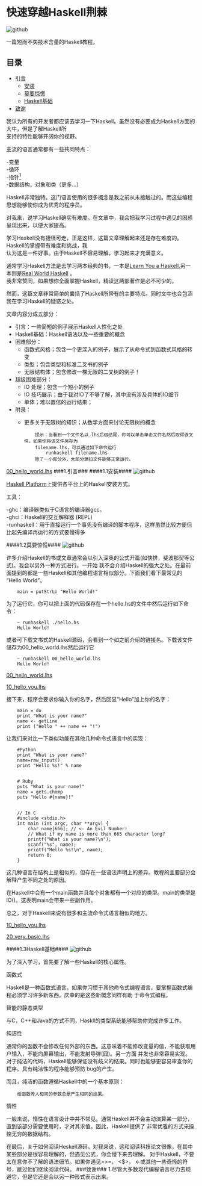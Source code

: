 快速穿越Haskell荆棘
====================
![github](imag/magritte_pleasure_principle.jpg "Title")

一篇短而不失技术含量的Haskell教程。

目录
----

*	[引言](#1.引言)
	*	[安装](#1.1安装)
	*	[莫要惊慌](##1.2莫要惊慌)
	*	[Haskell基础](##1.3Haskell基础)
*	[致谢](#致谢)

我认为所有的开发者都应该去学习一下Haskell。虽然没有必要成为Haskell方面的大牛，但是了解Haskell所<br>
支持的特性能够开阔你的视野。

主流的语言通常都有一些共同特点：

-变量 <br>
-循环 <br>
-指针[<sup>1</sup>](#致谢) <br>
-数据结构，对象和类（更多...） <br>

Haskell非常独特。这门语言使用的很多概念是我之前从未接触过的。而这些编程思想能够使你成为优秀的程序员。

对我来，说学习Haskell确实有难度。在文章中，我会把我学习过程中遇见的困惑呈现出来，以便大家提高。

学习Haskell没有捷径可走，正是这样，这篇文章理解起来还是存在难度的。Haskell的掌握带有难度和挑战，我 <br>
认为这是一件好事。由于Haskell不容易理解，学习起来才充满意义。

通常学习Haskell方法是去学习两本经典的书，一本是[Learn You a Haskell](http://learnyouahaskell.com/),另一本则是[Real World Haskell](http://www.amazon.cn/dp/0596514980) 。<br>
我非常赞同，如果想你全面掌握Haskell，精读这两部著作是必不可少的。

然而，这篇文章非常简单的囊括了Haskell所带有的主要特点。同时文中也会包涵我在学习Haskell的疑惑之处。

文章内容分成五部分：

*	引言：一些简短的例子展示Haskell人性化之处
*	Haskell基础：Haskell语法以及一些重要的概念
*	困难部分：
	*	函数式风格；包含一个更深入的例子，展示了从命令式到函数式风格的转变
	*	类型；包含类型和标准二叉书的例子
	*	无限结构体；包含修改一棵无限的二叉树的例子！
*	超级困难部分：
	*	IO 处理；包含一个短小的例子
	*	IO 技巧展示；由于我对IO了不够了解，其中没有涉及具体的IO细节
	*	单体；难以置信的运行结果；
*	附录：
	*	更多关于无限树的知识；从数学方面来讨论无限树的概念

				提示：当看到一个文件名以.lhs后缀结尾，你可以单击单击文件名然后取得该文件。如果你将该文件另存为
				filename.lhs，可以通过如下命令运行
					runhaskell filename.lhs	
				除了一小部分外，大部分源码文件能够正常运行。
	
[00_hello_world.lhs](code/00_hello_world.lhs)
###1.引言###
####1.1安装####
![github](imag/Haskell-logo.png)

[Haskell Platform](http://www.haskell.org/platform/)上提供各平台上的Haskell安装方式。

工具：

-ghc：编译器类似于C语言的编译器gcc。<br>
-ghci：Haskell的交互解释器 (REPL)<br>
-runhaskell：用于直接运行一个事先没有编译的脚本程序，这样虽然比较方便但比起先编译再运行的方式要慢得多<br>

####1.2莫要惊慌####
![github](imag/munch_TheScream.jpg)

许多介绍Haskell的书或文章通常会以引入深奥的公式开篇(如快排，斐波那契等公式)。我会以另外一种方式进行。一开始
我不会介绍Haskell的强大之处。在最前面提到的都是一些Haskell和其他编程语言相似部分。下面我们看下最常见的
“Hello World”。

		main = putStrLn "Hello World!"
		
为了运行它，你可以把上面的代码保存在一个hello.hs的文件中然后运行如下命令：
	
		~ runhaskell ./hello.hs
		Hello World!

或者可下载文书式的Haskell源码，会看到一个如之前介绍的链接名。下载该文件储存为00_hello_world.lhs然后运行它

		~ runhaskell 00_hello_world.lhs
		Hello World!

[00_hello_world.lhs](code/00_hello_world.lhs)

[10_hello_you.lhs](code/10_hello_you.lhs)

接下来，程序会要求你输入你的名字，然后回显“Hello”加上你的名字：

		main = do
    	print "What is your name?"
    	name <- getLine
    	print ("Hello " ++ name ++ "!")
    	
让我们来对比一下类似功能在其他几种命令式语言中的实现：

		#Python
		print "What is your name?"
		name=raw_input()
		print "Hello %s!" % name


		# Ruby
		puts "What is your name?"
		name = gets.chomp
		puts "Hello #{name}!"
		
		
		// In C
		#include <stdio.h>
		int main (int argc, char **argv) {
			char name[666]; // <- An Evil Number!
			// What if my name is more than 665 character long?
			printf("What is your name?\n"); 
			scanf("%s", name);
			printf("Hello %s!\n", name);
			return 0;
		}
		
这几种语言在结构上是相似的，但存在一些语法声明上的差异。教程的主要部分会解释产生不同之处的原因。

在Haskell中会有一个main函数并且每个对象都有一个对应的类型。main的类型是IO()。这表明main会带来一些副作用。

总之，对于Haskell来说有很多和主流命令式语言相似的地方。

[10_hello_you.lhs](code/10_hello_you.lhs)

[20_very_basic.lhs](code/20_very_basic.lhs)

####1.3Haskell基础####
![github](imag/picasso_owl.jpg)

为了深入学习，首先要了解一些Haskell的核心属性。

函数式

Haskell是一种函数式语言。如果你习惯于其他命令式编程语言，要掌握函数式编程必须学习许多新东西。庆幸的是这些新概念同样有助
于命令式编程。

智能的静态类型

与C，C++和Java的方式不同，Haskll的类型系统能够帮助你完成许多工作。

纯洁性

通常你的函数不会修改任何外部的东西。这意味着不能修改变量的值，不能获取用户输入，不能向屏幕输出，不能发射导弹(囧)。另一方面
并发也非常容易实现。对于纯洁的代码，Haskell能够保证没有歧义的结果。同时也能够更容易审查你的程序。具有纯洁性的程序能够预防
bug的产生。

而且，纯洁的函数遵循Haskell中的一个基本原则：

		给函数传人相同的参数总是产生相同的结果。

惰性

一般来说，惰性在语言设计中并不常见。通常Haskell并不会主动演算某一部分，直到该部分需要使用时，才对其求值。因此，Haskell提供了
非常优雅的方式来操控无穷的数据结构。

在最后，关于如何阅读Heskell源码，对我来说，这和阅读科技论文很像，在其中某些部分是很容易理解的，但遇见公式，你会慢下来去理解。
对于Haskell，不要太在意你不了解的语法细节。如果你遇见>>=， <$>， <-或其他一些奇怪的符号，跳过他们继续阅读代码。 
###致谢###
1.尽管大多数现代编程语言尽力去规避它，但是它还是会以另一种形式表示出来。
